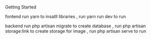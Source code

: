 Getting Started

fontend 
run yarn to insatll libraries ,
run yarn run dev to run

backend 
run php artisan migrate to create database ,
run php artisan storage:link to create storage for image ,
run php artisan serve to run
